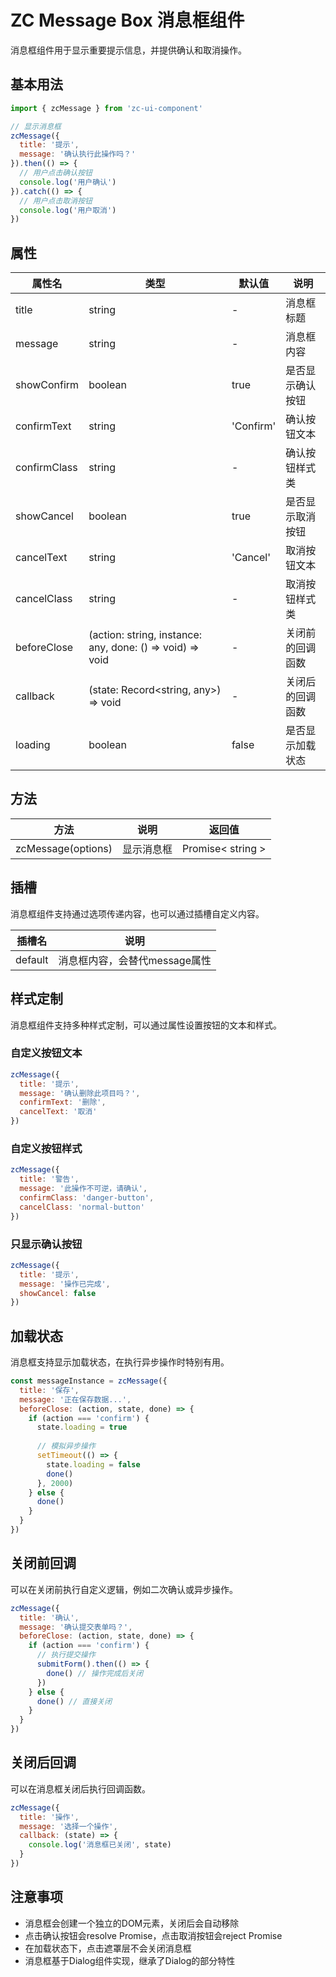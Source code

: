 # ZC Message Box 消息框组件

消息框组件用于显示重要提示信息，并提供确认和取消操作。

## 基本用法

```js
import { zcMessage } from 'zc-ui-component'

// 显示消息框
zcMessage({
  title: '提示',
  message: '确认执行此操作吗？'
}).then(() => {
  // 用户点击确认按钮
  console.log('用户确认')
}).catch(() => {
  // 用户点击取消按钮
  console.log('用户取消')
})
```

## 属性

| 属性名 | 类型 | 默认值 | 说明 |
|-------|------|-------|------|
| title | string | - | 消息框标题 |
| message | string | - | 消息框内容 |
| showConfirm | boolean | true | 是否显示确认按钮 |
| confirmText | string | 'Confirm' | 确认按钮文本 |
| confirmClass | string | - | 确认按钮样式类 |
| showCancel | boolean | true | 是否显示取消按钮 |
| cancelText | string | 'Cancel' | 取消按钮文本 |
| cancelClass | string | - | 取消按钮样式类 |
| beforeClose | (action: string, instance: any, done: () => void) => void | - | 关闭前的回调函数 |
| callback | (state: Record<string, any>) => void | - | 关闭后的回调函数 |
| loading | boolean | false | 是否显示加载状态 |

## 方法

| 方法 | 说明 | 返回值 |
|------|------|-------|
| zcMessage(options) | 显示消息框 | Promise< string > |

## 插槽

消息框组件支持通过选项传递内容，也可以通过插槽自定义内容。

| 插槽名 | 说明 |
|-------|------|
| default | 消息框内容，会替代message属性 |

## 样式定制

消息框组件支持多种样式定制，可以通过属性设置按钮的文本和样式。

### 自定义按钮文本

```js
zcMessage({
  title: '提示',
  message: '确认删除此项目吗？',
  confirmText: '删除',
  cancelText: '取消'
})
```

### 自定义按钮样式

```js
zcMessage({
  title: '警告',
  message: '此操作不可逆，请确认',
  confirmClass: 'danger-button',
  cancelClass: 'normal-button'
})
```

### 只显示确认按钮

```js
zcMessage({
  title: '提示',
  message: '操作已完成',
  showCancel: false
})
```

## 加载状态

消息框支持显示加载状态，在执行异步操作时特别有用。

```js
const messageInstance = zcMessage({
  title: '保存',
  message: '正在保存数据...',
  beforeClose: (action, state, done) => {
    if (action === 'confirm') {
      state.loading = true
      
      // 模拟异步操作
      setTimeout(() => {
        state.loading = false
        done()
      }, 2000)
    } else {
      done()
    }
  }
})
```

## 关闭前回调

可以在关闭前执行自定义逻辑，例如二次确认或异步操作。

```js
zcMessage({
  title: '确认',
  message: '确认提交表单吗？',
  beforeClose: (action, state, done) => {
    if (action === 'confirm') {
      // 执行提交操作
      submitForm().then(() => {
        done() // 操作完成后关闭
      })
    } else {
      done() // 直接关闭
    }
  }
})
```

## 关闭后回调

可以在消息框关闭后执行回调函数。

```js
zcMessage({
  title: '操作',
  message: '选择一个操作',
  callback: (state) => {
    console.log('消息框已关闭', state)
  }
})
```

## 注意事项

- 消息框会创建一个独立的DOM元素，关闭后会自动移除
- 点击确认按钮会resolve Promise，点击取消按钮会reject Promise
- 在加载状态下，点击遮罩层不会关闭消息框
- 消息框基于Dialog组件实现，继承了Dialog的部分特性

